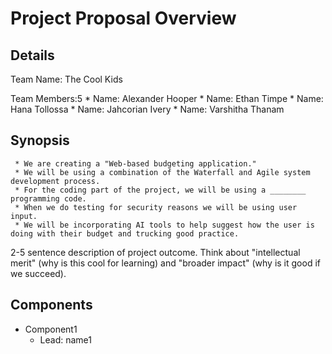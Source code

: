# Project Proposal Overview

## Details
Team Name: The Cool Kids

Team Members:5
     	* Name: Alexander Hooper
      * Name: Ethan Timpe
      * Name: Hana Tollossa
      * Name: Jahcorian Ivery
      * Name: Varshitha Thanam

## Synopsis
     * We are creating a "Web-based budgeting application."
     * We will be using a combination of the Waterfall and Agile system development process. 
     * For the coding part of the project, we will be using a ________ programming code. 
     * When we do testing for security reasons we will be using user input. 
     * We will be incorporating AI tools to help suggest how the user is doing with their budget and trucking good practice.
     
2-5 sentence description of project outcome. Think about "intellectual merit" (why is this cool for learning) and "broader impact" (why is it good if we succeed).

## Components
* Component1
  * Lead: name1

